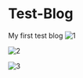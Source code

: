 # Test-Blog
My first test blog 
![1](https://user-images.githubusercontent.com/73079423/124298207-e6730c00-db53-11eb-8cc4-22acb1ae0752.jpg)

![2](https://user-images.githubusercontent.com/73079423/124298231-effc7400-db53-11eb-87b5-a32e548becbe.jpg)

![3](https://user-images.githubusercontent.com/73079423/124298260-f68aeb80-db53-11eb-9188-ac77fae645ff.jpg)


